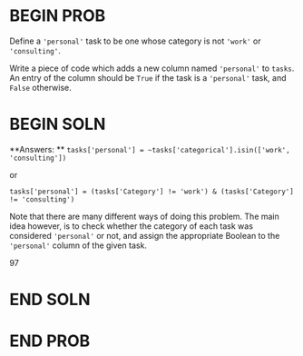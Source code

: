 # BEGIN PROB

Define a `'personal'` task to be one whose category is not `'work'` or `'consulting'`.

Write a piece of code which adds a new column named `'personal'` to `tasks`. An entry of the column should be `True` if the task is a `'personal'` task, and `False` otherwise.

# BEGIN SOLN
**Answers: ** `tasks['personal'] = ~tasks['categorical'].isin(['work', 'consulting'])`

or

`tasks['personal'] = (tasks['Category'] != 'work') & (tasks['Category'] != 'consulting')`

Note that there are many different ways of doing this problem. The main idea however, is to check whether the category of each task was considered `'personal'` or not, and assign the appropriate Boolean to the `'personal'` column of the given task.

<average>97</average>

# END SOLN

# END PROB